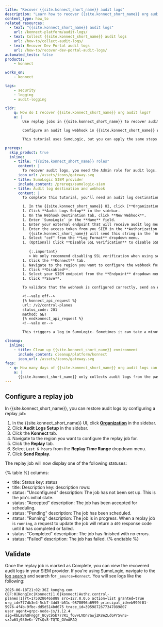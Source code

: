 ```yaml
---
title: "Recover {{site.konnect_short_name}} audit logs"
description: "Learn how to recover {{site.konnect_short_name}} org audit logs using replay jobs."
content_type: how_to
related_resources:
  - text: "{{site.konnect_short_name}} audit logs"
    url: /konnect-platform/audit-logs/
  - text: Collect {{site.konnect_short_name}} audit logs
    url: /how-to/collect-audit-logs/
  - text: Recover Dev Portal audit logs
    url: /how-to/recover-dev-portal-audit-logs/
automated_tests: false
products:
    - konnect

works_on:
    - konnect

tags:
    - security
    - logging
    - audit-logging

tldr:
    q: How do I recover {{site.konnect_short_name}} org audit logs?
    a: |
        Use replay jobs in {{site.konnect_short_name}} to recover audit logs. These are useful when you've missed audit log entries due to an error or a misconfigured audit log webhook. 

        Configure an audit log webhook in {{site.konnect_short_name}} with the SIEM endpoint, the access key, and the log format. Then, configure audit logs for your {{site.konnect_short_name}} org by adding the audit log webhook that you just configured. You can then navigate to your {{site.konnect_short_name}} org audit log configuration and click the **Replay** tab to recover audit logs from a specified time frame. 

        This tutorial uses SumoLogic, but you can apply the same steps to your SIEM provider.

prereqs:
  skip_product: true
  inline:
    - title: "{{site.konnect_short_name}} roles"
      content: |
        To recover audit logs, you need the Admin role for audit logs.
      icon_url: /assets/icons/gateway.svg
    - title: SumoLogic SIEM provider
      include_content: /prereqs/sumologic-siem
    - title: Audit log destination and webhook
      content: |
        To complete this tutorial, you'll need an audit log destination and webhook configured. If you don't already have one configured, follow these steps:

        1. In the {{site.konnect_short_name}} UI, click [**Organization**](https://cloud.konghq.com/organization) in the sidebar.
        1. Click **Audit Logs Setup** in the sidebar.
        1. On the Webhook Destination tab, click **New Webhook**.
        1. Enter `SumoLogic` in the **Name** field.
        1. Enter your external endpoint that will receive audit log messages in the **Endpoint** field. For example: `https://endpoint4.collection.sumologic.com/receiver/v1/http/1234abcd`.
        1. Enter the access token from you SIEM in the **Authorization Header** field. 
           {{site.konnect_short_name}} will send this string in the `Authorization` header of requests to that endpoint.
        1. Select "cef" from the **Log Format** dropdown menu.
        1. (Optional) Click **Disable SSL Verification** to disable SSL verification of the host endpoint when delivering payloads.
            
           {:.important}
           > We only recommend disabling SSL verification when using self-signed SSL certificates in a non-production environment as this can subject you to man-in-the-middle and other attacks.
        1. Click the **Konnect** tab.
        1. Navigate to the region you want to configure the webhook for.
        1. Click **Disabled**.
        1. Select your SIEM endpoint from the **Endpoint** dropdown menu.
        1. Click **Save**.

        To validate that the webhook is configured correctly, send an API request using the {{site.konnect_short_name}} API:

        <!--vale off-->
        {% konnect_api_request %}
        url: /v2/control-planes
        status_code: 201
        method: GET
        {% endkonnect_api_request %}
        <!--vale on-->

        This triggers a log in SumoLogic. Sometimes it can take a minute to populate the logs.

cleanup:
  inline:
    - title: Clean up {{site.konnect_short_name}} environment
      include_content: cleanup/platform/konnect
      icon_url: /assets/icons/gateway.svg
faqs:
  - q: How many days of {{site.konnect_short_name}} org audit logs can I recover?
    a: |
      {{site.konnect_short_name}} only collects audit logs from the past seven days, so you can only recover up to seven days of logs from the current date.
---
```


## Configure a replay job

In {{site.konnect_short_name}}, you can restore audit logs by configuring a replay job:

1. In the {{site.konnect_short_name}} UI, click [**Organization**](https://cloud.konghq.com/organization) in the sidebar.
1. Click **Audit Logs Setup** in the sidebar.
1. Click the **Konnect** tab.
1. Navigate to the region you want to configure the replay job for.
1. Click the **Replay** tab.
1. Select `Last 6 hours` from the **Replay Time Range** dropdown menu.
1. Click **Send Replay**.

The replay job will now display one of the following statuses:

<!--vale off-->
{% table %}
columns:
  - title: Status
    key: status
  - title: Description
    key: description
rows:
  - status: "Unconfigured"
    description: The job has not been set up. This is the job's initial state.
  - status: "Accepted"
    description: The job has been accepted for scheduling.
  - status: "Pending"
    description: The job has been scheduled.
  - status: "Running"
    description: The job is in progress. When a replay job is `running`, a request to update the job will return a `409` response code until it has completed or failed.
  - status: "Completed"
    description: The job has finished with no errors.
  - status: "Failed"
    description: The job has failed.
{% endtable %}
<!--vale on-->


## Validate

Once the replay job is marked as Complete, you can view the recovered audit logs in your SIEM provider. If you're using SumoLogic, navigate to the [log search](https://service.sumologic.com/log-search) and search for `_source=Konnect`. You will see logs like the following:

```cef
2025-06-18T21:02:36Z konghq.com CEF:0|KongInc|Konnect|1.0|konnect|Authz.control-planes|1|rt=1750280466889 src=127.0.0.6 action=list granted=true org_id=777db3e4-5cb7-4dd5-b51c-9878096a6999 principal_id=eb999f01-5976-4f4b-9fbc-dd5d514bd675 trace_id=3959872677347089807 user_agent=grpc-node-js/1.12.4 sig=KbLaBhQFnggT_8CyC95b777R1_fGvvLVDn7awjZK8eZLdGPrSvnS-sxJw63j930eKr-VTsQv8-TQTD_GVmAPAQ
```

